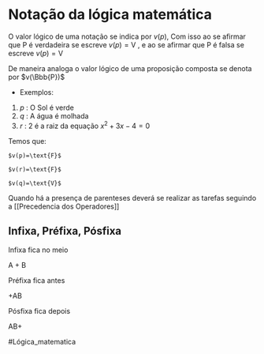 # Notação da lógica matemática

O valor lógico de uma notação se indica por $v(p)$, Com isso ao se afirmar que P é verdadeira se escreve $v(p)=\text{V}$ , e ao se afirmar que P é falsa se escreve $v(p) = \text{V}$ 

De maneira analoga o valor lógico de uma proposição composta se denota por $v(\Bbb{P})$ 

- Exemplos:

1. $p$ : O  Sol é verde
2. $q$ : A água é molhada
3. $r$ : 2 é a raiz da equação $x^2+3x-4=0$

Temos que:

	$v(p)=\text{F}$ 
	
	$v(r)=\text{F}$
	
	$v(q)=\text{V}$ 


Quando há a presença de parenteses deverá se realizar as tarefas seguindo a [[Precedencia dos Operadores]]

## Infixa, Préfixa, Pósfixa

Infixa fica no meio

A + B

Préfixa fica antes

+AB

Pósfixa fica depois

AB+

#Lógica_matematica 